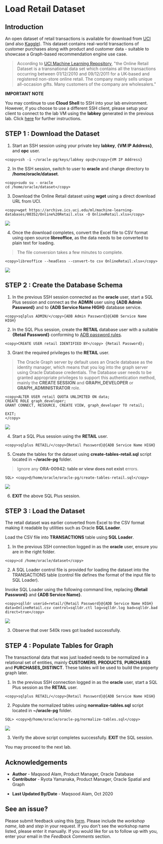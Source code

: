 # Load Retail Dataset

## Introduction

An open dataset of retail transactions is available for download from [UCI](https://archive.ics.uci.edu/ml/datasets/online+retail) (and also [Kaggle](https://www.kaggle.com/jihyeseo/online-retail-data-set-from-uci-ml-repo)). This dataset contains real-world transactions of customer purchases along with product and customer data - suitable to showcase a Graph-based recommendation engine use case.

>According to [UCI Machine Learning Repository](https://archive.ics.uci.edu/ml/datasets/online+retail), "the Online Retail Dataset is a transnational data set which contains all the transactions occurring between 01/12/2010 and 09/12/2011 for a UK-based and registered non-store online retail. The company mainly sells unique all-occasion gifts. Many customers of the company are wholesalers."

**IMPORTANT NOTE**

You may continue to use **Cloud Shell** to SSH into your lab environment. However, if you choose to use a different SSH client, please setup your client to connect to the lab VM using the **labkey** generated in the previous lab. Click [here](https://docs.cloud.oracle.com/en-us/iaas/Content/GSG/Tasks/testingconnection.htm) for further instructions.

## **STEP 1** : Download the Dataset

1. Start an SSH session using your private key **labkey**, **{VM IP Address}**, and **opc** user.

````
<copy>ssh -i ~/oracle-pg/keys/labkey opc@</copy>{VM IP Address}
````

2. In the SSH session, switch to user to **oracle** and change directory to **/home/oracle/dataset**.

````
<copy>sudo su - oracle
cd /home/oracle/dataset</copy>
````

3. Download the Online Retail dataset using **wget** using a direct download URL from UCI.

````
<copy>wget https://archive.ics.uci.edu/ml/machine-learning-databases/00352/Online%20Retail.xlsx -O OnlineRetail.xlsx</copy>
````
![](./images/wget-online-retail.png " ")

4. Once the download completes, convert the Excel file to CSV format using open source **libreoffice**, as the data needs to be converted to plain text for loading.

>The file conversion takes a few minutes to complete.

````
<copy>libreoffice --headless --convert-to csv OnlineRetail.xlsx</copy>
````
![](./images/libreoffice.png " ")

## **STEP 2** : Create the Database Schema

1. In the previous SSH session connected as the **oracle** user, start a SQL Plus session and connect as the **ADMIN** user using **{ADB Admin Password}** and to **{ADB Service Name HIGH}** database service.

```
<copy>sqlplus ADMIN/</copy>{ADB Admin Password}@{ADB Service Name HIGH}
```

2. In the SQL Plus session, create the **RETAIL** database user with a suitable **{Retail Password}** conforming to [ADB password rules](https://docs.oracle.com/en/cloud/paas/autonomous-data-warehouse-cloud/user/manage-users-admin.html#GUID-B227C664-EBA0-4B5E-B11C-A56B16567C1B).

```
<copy>CREATE USER retail IDENTIFIED BY</copy> {Retail Password};
```

3. Grant the required privileges to the **RETAIL** user.

>The Oracle Graph server by default uses an Oracle database as the identity manager, which means that you log into the graph server using Oracle Database credentials. The Database user needs to be granted appropriate privileges to support this authentication method, mainly the **CREATE SESSION** and  **GRAPH\_DEVELOPER** or **GRAPH\_ADMINISTRATOR** role.

````
<copy>ALTER USER retail QUOTA UNLIMITED ON data;
CREATE ROLE graph_developer;
GRANT CONNECT, RESOURCE, CREATE VIEW, graph_developer TO retail;

EXIT;
</copy>
````

![](./images/sqlplus-create-retail-user.png " ")

4. Start a SQL Plus session using the **RETAIL** user.

```
<copy>sqlplus RETAIL/</copy>{Retail Password}@{ADB Service Name HIGH}
```

5. Create the tables for the dataset using **create-tables-retail.sql** script located in **~/oracle-pg** folder.

>Ignore any **ORA-00942: table or view does not exist** errors.

````
SQL> <copy>@/home/oracle/oracle-pg/create-tables-retail.sql</copy>
````
![](./images/sqlplus-retail-schema-create.png " ")

6. **EXIT** the above SQL Plus session.

## **STEP 3** : Load the Dataset

The retail dataset was earlier converted from Excel to the CSV format making it readable by utilities such as Oracle **SQL Loader**.

Load the CSV file into **TRANSACTIONS** table using **SQL Loader**.

1. In the previous SSH connection logged in as the **oracle** user, ensure you are in the right folder.

````
<copy>cd /home/oracle/dataset</copy>
````

2. A SQL Loader control file is provided for loading the dataset into the TRANSACTIONS table (control file defines the format of the input file to SQL Loader).

  Invoke SQL Loader using the following command line, replacing **{Retail Password}** and **{ADB Service Name}**.

````
<copy>sqlldr userid=retail/{Retail Password}@{ADB Service Name HIGH} data=OnlineRetail.csv control=sqlldr.ctl log=sqlldr.log bad=sqlldr.bad direct=true</copy>
````
![](./images/sqlldr-exec.png " ")

3. Observe that over 540k rows got loaded successfully.

## **STEP 4** : Populate Tables for Graph

The transactional data that was just loaded needs to be normalized in a relational set of entities, mainly **CUSTOMERS**, **PRODUCTS**, **PURCHASES** and **PURCHASES_DISTINCT**. These tables will be used to build the property graph later.

1. In the previous SSH connection logged in as the **oracle** user, start a SQL Plus session as the **RETAIL** user.

````
<copy>sqlplus RETAIL/</copy>{Retail Password}@{ADB Service Name HIGH}
````

2. Populate the normalized tables using **normalize-tables.sql** script located in **~/oracle-pg** folder.

````
SQL> <copy>@/home/oracle/oracle-pg/normalize-tables.sql</copy>
````
![](./images/denormalize-load.png " ")

3. Verify the above script completes successfully. **EXIT** the SQL session.

You may proceed to the next lab.

## Acknowledgements

- **Author** - Maqsood Alam, Product Manager, Oracle Database
- **Contributor** - Ryota Yamanaka, Product Manager, Oracle Spatial and Graph
* **Last Updated By/Date** - Maqsood Alam, Oct 2020

## See an issue?
Please submit feedback using this [form](https://apexapps.oracle.com/pls/apex/f?p=133:1:::::P1_FEEDBACK:1). Please include the *workshop name*, *lab* and *step* in your request.  If you don't see the workshop name listed, please enter it manually. If you would like for us to follow up with you, enter your email in the *Feedback Comments* section.
